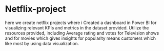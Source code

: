 # Netflix-project
 here we create netflix projects where i Created a dashboard in Power BI for visualizing relevant KPIs and metrics in the dataset provided. Utilize the resources provided, including  Average rating  and votes for Television shows and for movies which gives insights for popularity means customers which like most by using data visualization.
